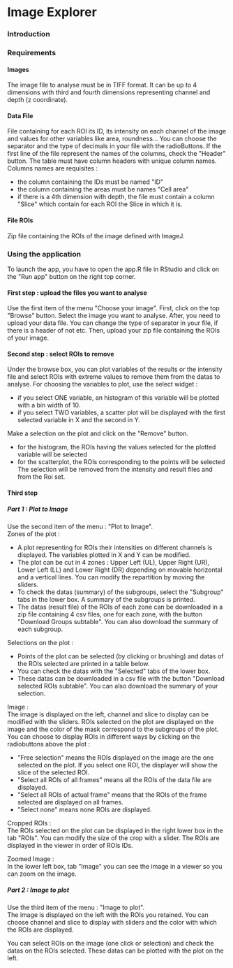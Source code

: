 # Image Explorer

### Introduction 

### Requirements 
#### Images 
The image file to analyse must be in TIFF format. It can be up to 4 dimensions with third and fourth dimensions representing channel and depth (z coordinate). 

#### Data File 
File containing for each ROI its ID, its intensity on each channel of the image and values for other variables like area, roundness... 
You can choose the separator and the type of decimals in your file with the radioButtons. 
If the first line of the file represent the names of the columns, check the "Header" button. 
The table must have column headers with unique column names. Columns names are requisites : 
- the column containing the IDs must be named "ID"
- the column containing the areas must be names "Cell area"
- if there is a 4th dimension with depth, the file must contain a column "Slice" which contain for each ROI the Slice in which it is. 

#### File ROIs 
Zip file containing the ROIs of the image defined with ImageJ. 

### Using the application 
To launch the app, you have to open the app.R file in RStudio and click on the "Run app" button on the right top corner. 

#### First step : upload the files you want to analyse 
Use the first item of the menu "Choose your image". 
First, click on the top "Browse" button. Select the image you want to analyse. After, you need to upload your data file. You can change the type of separator in your file, if there is a header of not etc. 
Then, upload your zip file containing the ROIs of your image. 


#### Second step : select ROIs to remove
Under the browse box, you can plot variables of the results or the intensity file and select ROIs with extreme values to remove them from the datas to analyse. For choosing the variables to plot, use the select widget : 
* if you select ONE variable, an histogram of this variable will be plotted with a bin width of 10. 
* if you select TWO variables, a scatter plot will be displayed with the first selected variable in X and the second in Y. 

Make a selection on the plot and click on the "Remove" button. 
* for the histogram, the ROIs having the values selected for the plotted variable will be selected 
* for the scatterplot, the ROIs corresponding to the points will be selected
The selection will be removed from the intensity and result files and from the Roi set. 

#### Third step 
##### Part 1 : Plot to Image
Use the second item of the menu : "Plot to Image". <br>
Zones of the plot : 
* A plot representing for ROIs their intensities on different channels is displayed. The variables plotted in X and Y can be modified. 
* The plot can be cut in 4 zones : Upper Left (UL), Upper Right (UR), Lower Left (LL) and Lower Right (DR) depending on movable horizontal and a vertical lines. You can modify the repartition by moving the sliders. 
* To check the datas (summary) of the subgroups, select the "Subgroup" tabs in the lower box. A summary of the subgroups is printed. 
* The datas (result file) of the ROIs of each zone can be downloaded in a zip file containing 4 csv files, one for each zone, with the button "Download Groups subtable". You can also download the summary of each subgroup. 

Selections on the plot :
* Points of the plot can be selected (by clicking or brushing) and datas of the ROIs selected are printed in a table below. 
* You can check the datas with the "Selected" tabs of the lower box. 
* These datas can be downloaded in a csv file with the button "Download selected ROIs subtable". You can also download the summary of your selection. 

Image : <br>
The image is displayed on the left, channel and slice to display can be modified with the sliders. 
ROIs selected on the plot are displayed on the image and the color of the mask correspond to the subgroups of the plot. 
You can choose to display ROIs in different ways by clicking on the radiobuttons above the plot : 
* "Free selection" means the ROIs displayed on the image are the one selected on the plot. If you select one ROI, the displayer will show the slice of the selected ROI. 
* "Select all ROIs of all frames" means all the ROIs of the data file are displayed. 
* "Select all ROIs of actual frame" means that the ROIs of the frame selected are displayed on all frames. 
* "Select none" means none ROIs are displayed. 

Cropped ROIs : <br>
The ROIs selected on the plot can be displayed in the right lower box in the tab "ROIs". You can modify the size of the crop with a slider. 
The ROIs are displayed in the viewer in order of ROIs IDs. 

Zoomed Image : <br>
In the lower left box, tab "Image" you can see the image in a viewer so you can zoom on the image. 

##### Part 2 : Image to plot 
Use the third item of the menu : "Image to plot". <br> 
The image is displayed on the left with the ROIs you retained. You can choose channel and slice to display with sliders and the color with which the ROIs are displayed. <br> 

You can select ROIs on the image (one click or selection) and check the datas on the ROIs selected. These datas can be plotted with the plot on the left. 
